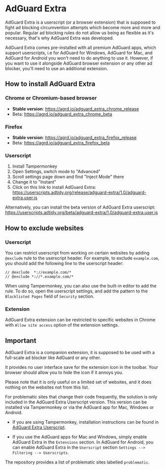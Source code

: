 # AdGuard Extra

AdGuard Extra is a userscript (or a browser extension) that is supposed to fight ad blocking circumvention attempts which become more and more and popular. Regular ad blocking rules do not allow us being as flexible as it's necessary, that's why AdGuard Extra was developed.

AdGuard Extra comes pre-installed with all premium AdGuard apps, which support userscripts, i.e for AdGuard for Windows, AdGuard for Mac, and AdGuard for Android you won't need to do anything to use it.
However, if you want to use it alongside AdGuard browser extension or any other ad blocker, you'll need to use an additional extension.

## How to install AdGuard Extra

### Chrome or Chromium-based browser

* **Stable version**: https://agrd.io/adguard_extra_chrome_release
* Beta: https://agrd.io/adguard_extra_chrome_beta

### Firefox

* **Stable version**: https://agrd.io/adguard_extra_firefox_release
* Beta: https://agrd.io/adguard_extra_firefox_beta

### Userscript

1. Install Tampermonkey
2. Open Settings, switch mode to "Advanced"
3. Scroll settings page down and find "Inject Mode" there
4. Change it to "Instant"
5. Click on this link to install AdGuard Extra: https://userscripts.adtidy.org/release/adguard-extra/1.0/adguard-extra.user.js

Alternatively, you can install the beta version of AdGuard Extra userscript: https://userscripts.adtidy.org/beta/adguard-extra/1.0/adguard-extra.user.js

## How to exclude websites

### Userscript

You can restrict userscript from working on certain websites by adding `@exclude` rule to the userscript header. For example, to exclude `example.com`, you should add the following line to the userscript header:
```
// @exclude  *://example.com/*
// @exclude *://*.example.com/*
```

When using Tampermonkey, you can also use the built-in editor to add the rule. To do so, open the userscript settings, and add the pattern to the `Blacklisted Pages` field of `Security` section.

### Extension

AdGuard Extra extension can be restricted to specific websites in Chrome with `Allow site access` option of the extension settings.

## Important

AdGuard Extra is a companion extension, it is supposed to be used with a full-scale ad blocker like AdGuard or any other.

It provides no user interface save for the extension icon in the toolbar. Your browser should allow you to hide the icon if it annoys you.

Please note that it is only useful on a limited set of websites, and it does nothing on the websites not from this list.

For problematic sites that change their code frequently, the solution is only included in the AdGuard Extra Userscript version. This version can be installed via Tampermonkey or via the AdGuard app for Mac, Windows or Android.

* If you are using Tampermonkey, installation instructions can be found in [AdGuard Extra Userscript](https://github.com/AdguardTeam/AdGuardExtra?tab=readme-ov-file#userscript).

* If you use the AdGuard apps for Mac and Windows, simply enable AdGuard Extra in the `Extensions` section. In AdGuard for Android, you can enable AdGuard Extra in the `Userscript` section `Settings --> Filtering --> Userscripts`.

The repository provides a list of problematic sites labelled `problematic`.
